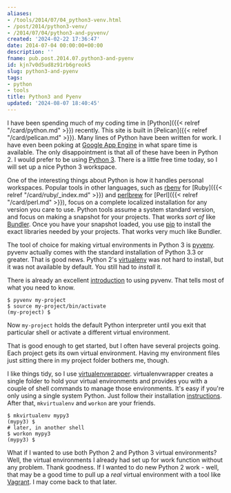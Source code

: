 ```yaml
---
aliases:
- /tools/2014/07/04_python3-venv.html
- /post/2014/python3-venv/
- /2014/07/04/python3-and-pyvenv/
created: '2024-02-22 17:36:47'
date: 2014-07-04 00:00:00+00:00
description: ''
fname: pub.post.2014.07.python3-and-pyenv
id: kjn7v0d5ud8z91rb6greok5
slug: python3-and-pyenv
tags:
- python
- tools
title: Python3 and Pyenv
updated: '2024-08-07 18:40:45'
---
```


I have been spending much of my coding time in [Python]({{< relref "/card/python.md" >}}) recently. This site is built in [Pelican]({{< relref "/card/pelican.md" >}}). Many lines of Python have been written for work. I have even been poking at [Google App Engine](https://developers.google.com/appengine/docs/python/) in what spare time is available. The only disappointment is that all of these have been in Python 2. I would prefer to be using [Python 3](https://wiki.python.org/moin/Python2orPython3). There is a little free time today, so I will set up a nice Python 3 workspace.
<!--more-->

One of the interesting things about Python is how it handles personal workspaces. Popular tools in other languages, such as [rbenv](http://rbenv.org/) for [Ruby]({{< relref "/card/ruby/_index.md" >}}) and [perlbrew](http://perlbrew.pl/) for [Perl]({{< relref "/card/perl.md" >}}), focus on a complete localized installation for any version you care to use. Python tools assume a system standard version, and focus on making a snapshot for your projects. That works *sort of* like [Bundler](http://bundler.io/). Once you have your snapshot loaded, you use [pip](http://pip.readthedocs.org/) to install the exact libraries needed by your projects. That works very much like Bundler.

The tool of choice for making virtual environments in Python 3 is [pyvenv](https://docs.python.org/dev/library/venv.html). pyvenv actually comes with the standard installation of Python 3.3 or greater. That is good news. Python 2's [virtualenv](http://virtualenv.readthedocs.org/) was not hard to install, but it was not available by default. You still had to *install* it.

There is already an excellent [introduction](https://packaging.python.org/en/latest/tutorial.html#creating-and-using-virtual-environments) to using pyvenv. That tells most of what you need to know.

``` console
$ pyvenv my-project
$ source my-project/bin/activate
(my-project) $
```

Now `my-project` holds the default Python interpreter until you exit that particular shell or activate a different virtual environment.

That is good enough to get started, but I often have several projects going. Each project gets its own virtual environment. Having my environment files just sitting there in my project folder bothers me, though.

I like things tidy, so I use [virtualenvwrapper](http://virtualenvwrapper.readthedocs.org/en/latest/index.html). virtualenvwrapper creates a single folder to hold your virtual environments and provides you with a couple of shell commands to manage those environments. It's easy if you're only using a single system Python. Just follow their installation [instructions](http://virtualenvwrapper.readthedocs.org/en/latest/install.html). After that, `mkvirtualenv` and `workon` are your friends.

``` console
$ mkvirtualenv mypy3
(mypy3) $
# later, in another shell
$ workon mypy3
(mypy3) $
```

What if I wanted to use both Python 2 and Python 3 virtual environments? Well, the virtual environments I already had set up for work function without any problem. Thank goodness. If I wanted to do new Python 2 work - well, that may be a good time to pull up a *real* virtual environment with a tool like [Vagrant](http://www.vagrantup.com/). I may come back to that later.